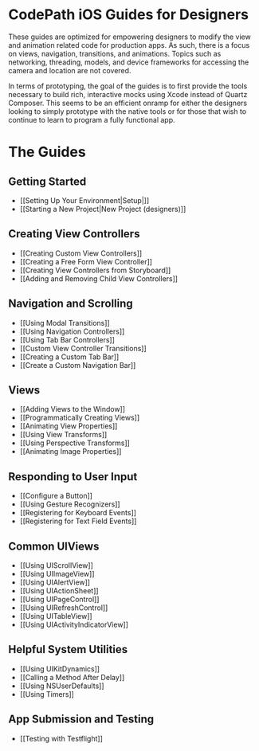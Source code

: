 # CodePath iOS Guides for Designers

These guides are optimized for empowering designers to modify the view and animation related code for production apps. As such, there is a focus on views, navigation, transitions, and animations. Topics such as networking, threading, models, and device frameworks for accessing the camera and location are not covered. 

In terms of prototyping, the goal of the guides is to first provide the tools necessary to build rich, interactive mocks using Xcode instead of Quartz Composer. This seems to be an efficient onramp for either the designers looking to simply prototype with the native tools or for those that wish to continue to learn to program a fully functional app.

# The Guides

## Getting Started

* [[Setting Up Your Environment|Setup|]]
* [[Starting a New Project|New Project (designers)]]

## Creating View Controllers
* [[Creating Custom View Controllers]]
* [[Creating a Free Form View Controller]]
* [[Creating View Controllers from Storyboard]]
* [[Adding and Removing Child View Controllers]]

## Navigation and Scrolling
* [[Using Modal Transitions]]
* [[Using Navigation Controllers]]
* [[Using Tab Bar Controllers]]
* [[Custom View Controller Transitions]]
* [[Creating a Custom Tab Bar]]
* [[Create a Custom Navigation Bar]]

## Views
* [[Adding Views to the Window]]
* [[Programmatically Creating Views]]
* [[Animating View Properties]]
* [[Using View Transforms]]
* [[Using Perspective Transforms]]
* [[Animating Image Properties]]

## Responding to User Input
* [[Configure a Button]]
* [[Using Gesture Recognizers]]
* [[Registering for Keyboard Events]]
* [[Registering for Text Field Events]]

## Common UIViews
* [[Using UIScrollView]]
* [[Using UIImageView]]
* [[Using UIAlertView]]
* [[Using UIActionSheet]]
* [[Using UIPageControl]]
* [[Using UIRefreshControl]]
* [[Using UITableView]]
* [[Using UIActivityIndicatorView]]

## Helpful System Utilities
* [[Using UIKitDynamics]]
* [[Calling a Method After Delay]]
* [[Using NSUserDefaults]]
* [[Using Timers]]

## App Submission and Testing
* [[Testing with Testflight]]